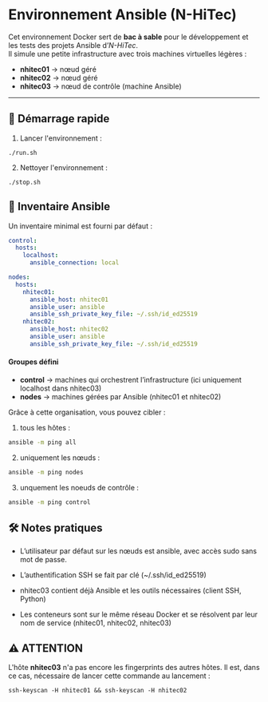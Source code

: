 # Environnement Ansible (N-HiTec)

Cet environnement Docker sert de **bac à sable** pour le développement et les tests des projets Ansible d’*N-HiTec*.  
Il simule une petite infrastructure avec trois machines virtuelles légères :

- **nhitec01** → nœud géré  
- **nhitec02** → nœud géré  
- **nhitec03** → nœud de contrôle (machine Ansible)

---

## 🚀 Démarrage rapide

1. Lancer l'environnement :
```
./run.sh
```
2. Nettoyer l'environnement :
```
./stop.sh
```

## 📂 Inventaire Ansible
Un inventaire minimal est fourni par défaut :
```yaml
control:
  hosts:
    localhost:
      ansible_connection: local

nodes:
  hosts:
    nhitec01:
      ansible_host: nhitec01
      ansible_user: ansible
      ansible_ssh_private_key_file: ~/.ssh/id_ed25519
    nhitec02:
      ansible_host: nhitec02
      ansible_user: ansible
      ansible_ssh_private_key_file: ~/.ssh/id_ed25519
```
#### Groupes défini

- **control** → machines qui orchestrent l’infrastructure (ici uniquement localhost dans nhitec03)
- **nodes** → machines gérées par Ansible (nhitec01 et nhitec02)

Grâce à cette organisation, vous pouvez cibler :
1. tous les hôtes :
```bash
ansible -m ping all
```
2. uniquement les nœuds :
```bash
ansible -m ping nodes
```
3. unquement les noeuds de contrôle :
```bash
ansible -m ping control
```

## 🛠️ Notes pratiques
- L’utilisateur par défaut sur les nœuds est ansible, avec accès sudo sans mot de passe.

- L’authentification SSH se fait par clé (~/.ssh/id_ed25519)

- nhitec03 contient déjà Ansible et les outils nécessaires (client SSH, Python)

- Les conteneurs sont sur le même réseau Docker et se résolvent par leur nom de service (nhitec01, nhitec02, nhitec03)

## ⚠️ ATTENTION

L'hôte **nhitec03** n'a pas encore les fingerprints des autres hôtes. Il est, dans ce cas, nécessaire de lancer cette commande au lancement :
```
ssh-keyscan -H nhitec01 && ssh-keyscan -H nhitec02
```